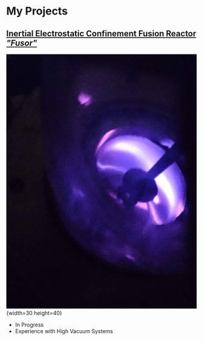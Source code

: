 # My Projects
## [Inertial Electrostatic Confinement Fusion Reactor *"Fusor"*](https://elliott-th.github.io/My-Projects/)
![](Fusor1.jpg){width=30 height=40}
- In Progress
- Experience with High Vacuum Systems


